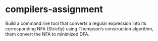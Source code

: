 # compilers-assignment
Build a command line tool that converts a regular expression into its corresponding NFA (Strictly) using Thompson’s construction algorithm, them convert the NFA to minimized DFA.
